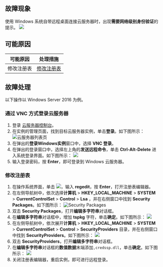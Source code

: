 
## 故障现象
使用 Windows 系统自带远程桌面连接云服务器时，出现**需要网络级别身份验证**的提示。
![](https://main.qcloudimg.com/raw/a2976a1f9d34cadeb378687ce4f1ff64.png)
## 可能原因
<table>
<thead>
  <tr>
    <th>可能原因</th>
    <th>处理措施</th>
  </tr>
</thead>
<tbody>
    <td>修改注册表</td>
    <td><a href="#CheckNetworkLink">修改注册表</a></td>
  </tr>
</tbody>
</table>

## 故障处理

<dx-alert infotype="explain" title="">
以下操作以 Windows Server 2016 为例。
</dx-alert>

### 通过 VNC 方式登录云服务器[](id:tcpPacketLoss)
1. 登录 [云服务器控制台](https://console.cloud.tencent.com/cvm/index)。
2. 在实例的管理页面，找到目标云服务器实例，单击**登录**。如下图所示：
![云服务器列表页](https://main.qcloudimg.com/raw/038fce530c6c6827796e51d896306a93.png)
3. 在弹出的**登录Windows实例**窗口中，选择 **VNC 登录**。
4. 在弹出的登录窗口中，选择左上角的**发送远程命令**，单击 **Ctrl-Alt-Delete** 进入系统登录界面。如下图所示：
![](https://main.qcloudimg.com/raw/2dec43fa6ddb5e442da59c75f7a34b0f.png)
5. 输入登录密码，按 **Enter**，即可登录到 Windows 云服务器。

### 修改注册表[](id:CheckNetworkLink)

1. 在操作系统界面，单击 <img src="https://main.qcloudimg.com/raw/330624bafb194914948c8ebd9e47334d.png" style="margin: 0;"></img>，输入 **regedit**，按 **Enter**，打开注册表编辑器。
2. 在左侧导航树中，依次选择**计算机** > **HKEY_LOCAL_MACHINE** > **SYSTEM** > **CurrentControlSet** > **Control** > **Lsa** ，并在右侧窗口中找到 **Security Packages**。如下图所示：
![Security Packages](https://main.qcloudimg.com/raw/7a082160ed82ca713ca6a4f46af84eaf.png)
3. 双击 **Security Packages**，打开**编辑多字符串**对话框。
4. 在**编辑多字符串**对话框中，增加 **tspkg** 字符，单击**确定**。如下图所示：
![](https://main.qcloudimg.com/raw/5568c403df3d9aa9afb3cdc5972df0f6.png)
5. 在左侧导航树中，依次展开**计算机** > **HKEY_LOCAL_MACHINE** > **SYSTEM** > **CurrentControlSet** > **Control** > **SecurityProviders** 目录，并在右侧窗口中找到 **SecurityProviders**。如下图所示：
![](https://main.qcloudimg.com/raw/41611d8e70772cf2254236a7fb7fa1f0.png)
6. 双击 **SecurityProviders**，打开**编辑多字符串**对话框。
7. 在**编辑多字符串**对话框的**数值数据**末端添加`,credssp.dll`，单击**确定**。如下图所示：
![](https://main.qcloudimg.com/raw/e93c318852de8a018d05664d90b92c4a.png)
8. 关闭注册表编辑器，重启实例，即可进行远程登录。

